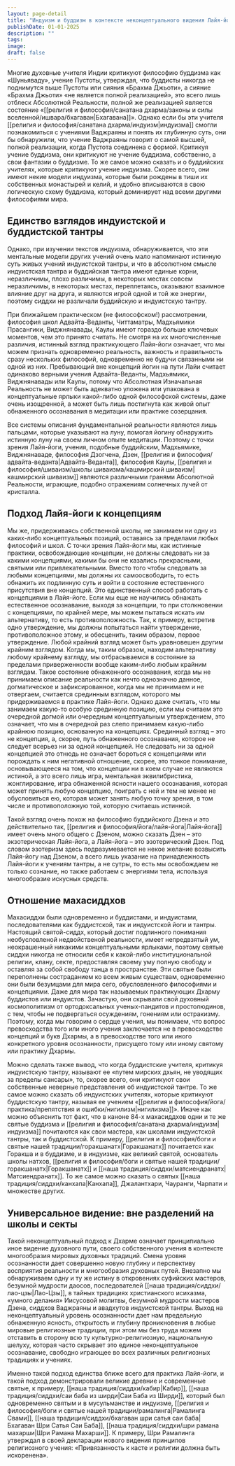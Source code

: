 ```yaml
---
layout: page-detail
title: "Индуизм и буддизм в контексте неконцептуального видения Лайя-йоги махасиддхов"
publishDate: 01-01-2025
description: ""
tags:
image:
draft: false
---
```

Многие духовные учителя Индии критикуют философию буддизма как «Шуньяваду», учение Пустоты, утверждая, что буддисты никогда не поднимутся выше Пустоты или сияния «Брахма Джьоти», а сияние «Брахма Джьоти» «не является полной реализацией», это всего лишь отблеск Абсолютной Реальности, полной же реализацией является состояние «[[религия и философия/санатана дхарма/законы и силы вселенной/ишвара/бхагаван|Бхагавана]]». Однако если бы эти учителя [[религия и философия/санатана дхарма/индуизм|индуизма]] смогли познакомиться с учениями Ваджраяны и понять их глубинную суть, они бы обнаружили, что учение Ваджраяны говорит о самой высшей, полной реализации, когда Пустота соединена с формой. Критикуя учение буддизма, они критикуют не учение буддизма, собственно, а свои фантазии о буддизме. То же самое можно сказать и о буддийских учителях, которые критикуют учение индуизма. Скорее всего, они имеют некие модели индуизма, которые были рождены в тиши их собственных монастырей и келий, и удобно вписываются в свою логическую схему буддизма, который доминирует над всеми другими философиями мира.

## Единство взглядов индуистской и буддистской тантры
 Однако, при изучении текстов индуизма, обнаруживается, что эти ментальные модели других учений очень мало напоминают истинную суть живых учений индуистской тантры, и что в абсолютном смысле индуистская тантра и буддийская тантра имеют единые корни, неразличимы, плохо различимы, в некоторых местах совсем неразличимы, в некоторых местах, переплетаясь, оказывают взаимное влияние друг на друга, и являются игрой одной и той же энергии, поэтому сиддхи не различали буддийскую и индуистскую тантру. 

 При ближайшем практическом (не философском!) рассмотрении, философия школ Адвайта-Веданты, Читтаматры, Мадхьямики Прасангики, Виджнянавады, Каулы имеют гораздо больше ключевых моментов, чем это принято считать. Не смотря на их многочисленные различия, истинный взгляд практикующего Лайя-йоги означает, что мы можем признать одновременно реальность, важность и правильность сразу нескольких философий, одновременно не будучи связанными ни одной из них. Пребывающий вне концепций йогин на пути Лайи считает одинаково верными учения Адвайта-Веданты, Мадхьямики, Виджнянавады или Каулы, потому что Абсолютная Изначальная Реальность не может быть адекватно уложена или упакована в концептуальные ярлыки какой-либо одной философской системы, даже очень изощренной, а может быть лишь постигнута как живой опыт обнаженного осознавания в медитации или практике созерцания. 

 Все системы описания фундаментальной реальности являются лишь пальцами, которые указывают на луну, помогая йогину обнаружить истинную луну на своем личном опыте медитации. Поэтому с точки зрения Лайя-йоги, учения, подобные буддийским, Мадхьямике, Виджнянаваде, философия Дзогчена, Дзен, [[религия и философия/адвайта-веданта|Адвайта-Веданта]], философия Каулы, [[религия и философия/шиваизм/школы шиваизма/кашмирский шиваизм|кашмирский шиваизм]] являются различными гранями Абсолютной Реальности, играющие, подобно отражениям солнечных лучей от кристалла. 

## Подход Лайя-йоги к концепциям
 Мы же, придерживаясь собственной школы, не занимаем ни одну из каких-либо концептуальных позиций, оставаясь за пределами любых философий и школ. С точки зрения Лайя-йоги мы, как истинные практики, освобождающие концепции, не должны следовать ни за какими концепциями, какими бы они не казались прекрасными, святыми или привлекательными. Вместо того чтобы следовать за любыми концепциями, мы должны их самоосвободить, то есть обнажить их подлинную суть и войти в состояние естественного присутствия вне концепций. Это единственный способ работать с концепциями в Лайя-йоге. Если мы еще не научились обнажать естественное осознавание, выходя за концепции, то при столкновении с концепциями, по крайней мере, мы можем пытаться искать им альтернативу, то есть противоположность. Так, к примеру, встретив одно утверждение, мы должны попытаться найти утверждение, противоположное этому, и обесценить, таким образом, первое утверждение. Любой крайний взгляд может быть уравновешен другим крайним взглядом. Когда мы, таким образом, находим альтернативу любому крайнему взгляду, мы отбрасываемся в состояние за пределами приверженности вообще каким-либо любым крайним взглядам. Такое состояние обнаженного осознавания, когда мы не принимаем описание реальности как нечто однозначно данное, догматическое и зафиксированное, когда мы не принимаем и не отвергаем, считается срединным взглядом, которого мы придерживаемся в практике Лайя-йоги. Однако даже считать, что мы занимаем какую-то особую срединную позицию, если мы считаем это очередной догмой или очередным концептуальным утверждением, это означает, что мы в очередной раз слепо принимаем какую-либо крайнюю позицию, основанную на концепциях. Срединный взгляд – это не концепция, а, скорее, путь обнаженного осознавания, которое не следует всерьез ни за одной концепцией. Не следовать ни за одной концепцией это отнюдь не означает бороться с концепциями или порождать к ним негативной отношение, скорее, это тонкое понимание, основывающееся на том, что концепции ни в коем случае не являются истиной, а это всего лишь игра, ментальная эквилибристика, жонглирование, игра обнаженной ясности нашего осознавания, которая может принять любую концепцию, поиграть с ней и тем не менее не обусловиться ею, которая может занять любую точку зрения, в том числе и противоположную той, которую считаешь истинной. 

 Такой взгляд очень похож на философию буддийского Дзена и это действительно так, [[религия и философия/йога/лайя-йога|Лайя-йога]] имеет очень много общего с Дзеном, можно сказать Дзен – это экзотерическая Лайя-йога, а Лайя-йога – это эзотерический Дзен. Под словом эзотеризм здесь подразумевается не некое желание возвысить Лайя-йогу над Дзеном, а всего лишь указание на принадлежность Лайя-йоги к учениям тантры, а не сутры, то есть мы освобождаем не только сознание, но также работаем с энергиями тела, используя многообразие искусных средств.

## Отношение махасиддхов
 Махасиддхи были одновременно и буддистами, и индуистами, последователями как буддистской, так и индуистской йоги и тантры. Настоящий святой-сиддх, который достиг подлинного понимания необусловленой недвойственой реальности, имеет непредвзятый ум, неокрашенный никакими концептуальными ярлыками, поэтому святые сиддхи никогда не относили себя к какой-либо институциональной религии, клану, секте, предоставляя своему уму полную свободу и оставляя за собой свободу танца в пространстве. Эти святые были переполнены состраданием ко всем живым существам, одновременно они были безумцами для мира сего, обусловленного философиями и концепциями. Даже для мира так называемых практикующих Дхарму буддистов или индуистов. Зачастую, они скрывали свой духовный космополитизм от ортодоксальных ученых-пандитов и простолюдинов, с тем, чтобы не подвергаться осуждениям, гонениям или остракизму. Поэтому, когда мы говорим о сердце учения, мы понимаем, что вопрос превосходства того или иного учения заключается не в превосходстве концепций и букв Дхармы, а в превосходстве того или иного конкретного уровня осознанности, присущего тому или иному святому или практику Дхармы. 

 Можно сделать также вывод, что когда буддистские учителя, критикуя индуистскую тантру, называют ее «путем мирских дхьян, не уводящих за пределы сансары», то, скорее всего, они критикуют свои собственные неверные представления об индуистской тантре. То же самое можно сказать об индуистских учителях, которые критикуют буддистскую тантру, называя ее учением «[[религия и философия/йога/практика/препятствия и ошибки/нигилизм|нигилизма]]». Иначе как можно объяснить тот факт, что в каноне 84-х махасиддхов одни и те же святые буддизма и [[религия и философия/санатана дхарма/индуизм|индуизма]] почитаются как свои мастера, как школами индуистской тантры, так и буддистской. К примеру, [[религия и философия/боги и святые нашей традиции/горакшанатх|Горакшанатх]] почитается как Горакша и в буддизме, и в индуизме, как великий святой, основатель школы натхов, [[религия и философия/боги и святые нашей традиции/горакшанатх|Горакшанатх]] и [[наша традиция/сиддхи/матсиендранатх|Матсиендранатх]]. То же самое можно сказать о святых [[наша традиция/сиддхи/канхапа|Канхапа]], Джалантхари, Чауранги, Чарпати и множестве других. 

## Универсальное видение: вне разделений на школы и секты
 Такой неконцептуальный подход к Дхарме означает принципиально иное видение духовного пути, своего собственного учения в контексте многообразия мировых духовных традиций. Смена уровня осознанности дает совершенно новую глубину и перспективу восприятия реальности и многообразия духовных путей. Внезапно мы обнаруживаем одну и ту же истину в откровениях суфийских мастеров, безумной мудрости даосов, последователей [[наша традиция/сиддхи/лао-цзы|Лао-Цзы]], в тайных традициях христианского исихазма, «умного делания» Иисусовой молитвы, безумной мудрости мастеров Дзена, сиддхов Ваджраяны и авадхутов индуистской тантры. Выход на неконцептуальный уровень осознанности дает нам предельную обнаженную ясность, открытость и глубину проникновения в любые мировые религиозные традиции, при этом мы без труда можем отставить в сторону всю ту культурно-религиозную, национальную шелуху, которая часто скрывает это единое неконцептуальное осознавание, свободно играющее во всех различных религиозных традициях и учениях. 

 Именно такой подход единства ближе всего для практика Лайя-йоги, и такой подход демонстрировали великие древние и современные святые, к примеру, [[наша традиция/сиддхи/кабир|Кабир]], [[наша традиция/сиддхи/саи баба из ширди|Саи Баба из Ширди]], который был одновременно святым и в мусульманстве и индуизме, [[религия и философия/боги и святые нашей традиции/рамалинга|Рамалинга Свами]], [[наша традиция/сиддхи/бхагаван шри сатья саи баба|Бхагаван Шри Сатья Саи Баба]], [[наша традиция/сиддхи/шри рамана махарши|Шри Рамана Махарши]]. К примеру, Шри Рамалинга утверждал в своей декларации нового видения принципов религиозного учения: «Привязанность к касте и религии должна быть искоренена».
